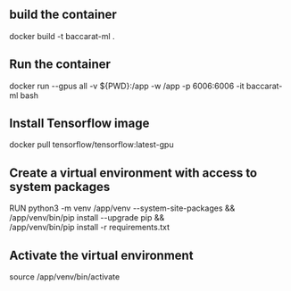 ## build the container
docker build -t baccarat-ml .

## Run the container
docker run --gpus all -v ${PWD}:/app -w /app -p 6006:6006 -it baccarat-ml bash

## Install Tensorflow image
docker pull tensorflow/tensorflow:latest-gpu

## Create a virtual environment with access to system packages
RUN python3 -m venv /app/venv --system-site-packages && \
    /app/venv/bin/pip install --upgrade pip && \
    /app/venv/bin/pip install -r requirements.txt

## Activate the virtual environment
source /app/venv/bin/activate
